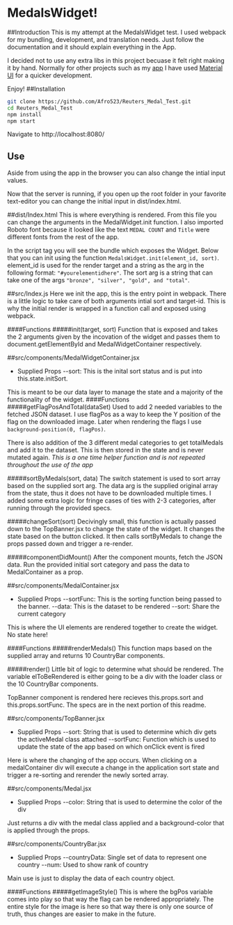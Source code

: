 # MedalsWidget!

##Introduction
This is my attempt at the MedalsWidget test.  I used webpack for my bundling, development, and translation needs.  Just follow the documentation and it should explain everything in the App.

I decided not to use any extra libs in this project becuase it felt right making it by hand.  Normally for other projects such as my [app](https://github.com/Afro523/MineralID-Meteor "app") I have used [Material UI](https://material-ui.com/ "Material UI") for a quicker development.

Enjoy!
##Installation
```bash
git clone https://github.com/Afro523/Reuters_Medal_Test.git
cd Reuters_Medal_Test
npm install
npm start
```
Navigate to http://localhost:8080/

## Use
Aside from using the app in the browser you can also change the intial input values.

Now that the server is running, if you open up the root folder in your favorite text-editor you can change the initial input in dist/index.html.

##dist/Index.html
This is where everything is rendered. From this file you can change the arguments in the MedalWidget.init function.  I also imported Roboto font because it looked like the text `MEDAL COUNT` and `Title` were different fonts from the rest of the app.

In the script tag you will see the bundle which exposes the Widget.  Below that you can init using the function `MedalsWidget.init(element_id, sort)`. element_id is used for the render target and a string as the arg in the following format: `"#yourelementidhere"`. The sort arg is a string that can take one of the args `"bronze", "silver", "gold", and "total"`.  

##src/Index.js
Here we init the app, this is the entry point in webpack.  There is a little logic to take care of both arguments intial sort  and target-id.  This is why the initial render is wrapped in a function call and exposed using webpack.

####Functions
#####init(target, sort)
Function that is exposed and takes the 2 arguments given by the incovation of the widget and passes them to document.getElementById and MedalWidgetContainer respectively.

##src/components/MedalWidgetContainer.jsx
- Supplied Props
--sort: This is the inital sort status and is put into this.state.initSort.

This is meant to be our data layer to manage the state and a majority of the functionality of the widget.
####Functions
#####getFlagPosAndTotal(dataSet)
Used to add 2 needed variables to the fetched JSON dataset.  I use flagPos as a way to keep the Y position of the flag on the downloaded image.  Later when rendering the flags I use `background-position(0, flagPos)`.  

There is also addition of the 3 different medal categories to get totalMedals and add it to the dataset.  This is then stored in the state and is never mutated again.
*This is a one time helper function and is not repeated throughout the use of the app*

#####sortByMedals(sort, data)
The switch statement is used to sort array based on the supplied sort arg.  The data arg is the supplied original array from the state, thus it does not have to be downloaded multiple times.  I added some extra logic for fringe cases of ties with 2-3 categories, after running through the provided specs.

#####changeSort(sort)
Decivingly small, this function is actually passed down to the TopBanner.jsx to change the state of the widget.  It changes the state based on the button clicked.  It then calls  sortByMedals to change the props passed down and trigger a re-render.

#####componentDidMount()
After the component mounts, fetch the JSON data.  Run the provided initial sort category and pass the data to MedalContainer as a prop.

##src/components/MedalContainer.jsx
- Supplied Props
--sortFunc: This is the sorting function being passed to the banner.
--data: This is the dataset to be rendered
--sort: Share the current category

This is where the UI elements are rendered together to create the widget.  No state here!

####Functions
#####renderMedals()
This function maps based on the supplied array and returns 10 CountryBar components.

#####render()
Little bit of logic to determine what should be rendered. The variable elToBeRendered is either going to be a div with the loader class or the 10 CountryBar components.

TopBanner component is rendered here recieves this.props.sort and this.props.sortFunc.  The specs are in the next portion of this readme.

##src/components/TopBanner.jsx
- Supplied Props
--sort: String that is used to determine which div gets the activeMedal class attached
--sortFunc: Function which is used to update the state of the app based on which onClick event is fired

Here is where the changing of the app occurs.  When clicking on a medalContainer div will execute a change in the application sort state and trigger a re-sorting and rerender the newly sorted array.

##src/components/Medal.jsx
- Supplied Props
--color: String that is used to determine the color of the div

Just returns a div with the medal class applied and a background-color that is applied through the props.

##src/components/CountryBar.jsx
- Supplied Props
--countryData: Single set of data to represent one country
--num: Used to show rank of country

Main use is just to display the data of each country object.

####Functions
#####getImageStyle()
This is where the bgPos variable comes into play so that way the flag can be rendered appropriately.  The entire style for the image is here so that way there is only one source of truth, thus changes are easier to make in the future.

